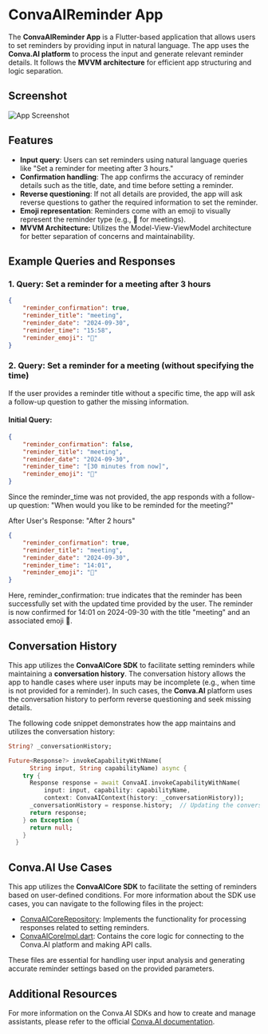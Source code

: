 # ConvaAIReminder App

The **ConvaAIReminder App** is a Flutter-based application that allows users to set reminders by providing input in natural language. The app uses the **Conva.AI platform** to process the input and generate relevant reminder details. It follows the **MVVM architecture** for efficient app structuring and logic separation.

## Screenshot
![App Screenshot](https://drive.google.com/uc?export=view&id=1UsxV6UfXayWGMbbNcdBvEKFCXEmMmoCD)

## Features

- **Input query**: Users can set reminders using natural language queries like "Set a reminder for meeting after 3 hours."
- **Confirmation handling**: The app confirms the accuracy of reminder details such as the title, date, and time before setting a reminder.
- **Reverse questioning**: If not all details are provided, the app will ask reverse questions to gather the required information to set the reminder.
- **Emoji representation**: Reminders come with an emoji to visually represent the reminder type (e.g., 📅 for meetings).
- **MVVM Architecture:** Utilizes the Model-View-ViewModel architecture for better separation of concerns and maintainability.

## Example Queries and Responses

### 1. Query: Set a reminder for a meeting after 3 hours

```json
{
    "reminder_confirmation": true,
    "reminder_title": "meeting",
    "reminder_date": "2024-09-30",
    "reminder_time": "15:58",
    "reminder_emoji": "📅"
}
```

### 2. Query: Set a reminder for a meeting (without specifying the time)

If the user provides a reminder title without a specific time, the app will ask a follow-up question to gather the missing information.

#### Initial Query:

```json
{
    "reminder_confirmation": false,
    "reminder_title": "meeting",
    "reminder_date": "2024-09-30",
    "reminder_time": "[30 minutes from now]",
    "reminder_emoji": "📅"
}
```

Since the reminder_time was not provided, the app responds with a follow-up question:
"When would you like to be reminded for the meeting?"

After User's Response: "After 2 hours"

```json
{
    "reminder_confirmation": true,
    "reminder_title": "meeting",
    "reminder_date": "2024-09-30",
    "reminder_time": "14:01",
    "reminder_emoji": "📅"
}
```
Here, reminder_confirmation: true indicates that the reminder has been successfully set with the updated time provided by the user. The reminder is now confirmed for 14:01 on 2024-09-30 with the title "meeting" and an associated emoji 📅.

## Conversation History

This app utilizes the **ConvaAICore SDK** to facilitate setting reminders while maintaining a **conversation history**. The conversation history allows the app to handle cases where user inputs may be incomplete (e.g., when time is not provided for a reminder). In such cases, the **Conva.AI** platform uses the conversation history to perform reverse questioning and seek missing details.

The following code snippet demonstrates how the app maintains and utilizes the conversation history:

```dart
String? _conversationHistory;

Future<Response?> invokeCapabilityWithName(
      String input, String capabilityName) async {
    try {
      Response response = await ConvaAI.invokeCapabilityWithName(
          input: input, capability: capabilityName, 
          context: ConvaAIContext(history: _conversationHistory));
      _conversationHistory = response.history;  // Updating the conversation history
      return response;
    } on Exception {
      return null;
    }
  }
 ```

## Conva.AI Use Cases

This app utilizes the **ConvaAICore SDK** to facilitate the setting of reminders based on user-defined conditions. For more information about the SDK use cases, you can navigate to the following files in the project:

- [ConvaAICoreRepository](https://github.com/slanglabs-projects/conva-ai-demo-apps/blob/master/Flutter/conva_reminder_app/lib/model/conva_ai_core_repository.dart): Implements the functionality for processing responses related to setting reminders.
- [ConvaAICoreImpl.dart](https://github.com/slanglabs-projects/conva-ai-demo-apps/blob/master/Flutter/conva_reminder_app/lib/model/conva/conva_ai_core.dart): Contains the core logic for connecting to the Conva.AI platform and making API calls.

These files are essential for handling user input analysis and generating accurate reminder settings based on the provided parameters.

## Additional Resources

For more information on the Conva.AI SDKs and how to create and manage assistants, please refer to the official [Conva.AI documentation](https://docs.conva.ai/).